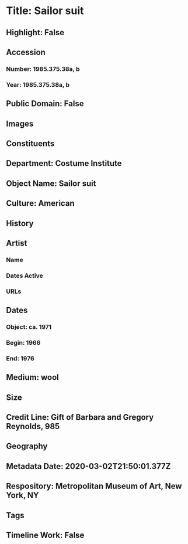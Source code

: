 # Title: Sailor suit
## Highlight: False
## Accession
### Number: 1985.375.38a, b
### Year: 1985.375.38a, b
## Public Domain: False
## Images
## Constituents
## Department: Costume Institute
## Object Name: Sailor suit
## Culture: American
## History
## Artist
### Name
### Dates Active
### URLs
## Dates
### Object: ca. 1971
### Begin: 1966
### End: 1976
## Medium: wool
## Size
## Credit Line: Gift of Barbara and Gregory Reynolds, 985
## Geography
## Metadata Date: 2020-03-02T21:50:01.377Z
## Respository: Metropolitan Museum of Art, New York, NY
## Tags
## Timeline Work: False